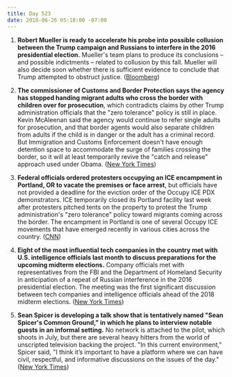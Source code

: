 ```yaml
---
title: Day 523
date: 2018-06-26 05:18:00 -07:00
---
```


1. **Robert Mueller is ready to accelerate his probe into possible collusion between the Trump campaign and Russians to interfere in the 2016 presidential election.** Mueller's team plans to produce its conclusions – and possible indictments – related to collusion by this fall. Mueller will also decide soon whether there is sufficient evidence to conclude that Trump attempted to obstruct justice. ([Bloomberg](https://www.bloomberg.com/news/articles/2018-06-26/mueller-poised-to-zero-in-on-trump-russia-collusion-allegations))

2. **The commissioner of Customs and Border Protection says the agency has stopped handing migrant adults who cross the border with children over for prosecution**, which contradicts claims by other Trump administration officials that the "zero tolerance" policy is still in place. Kevin McAleenan said the agency would continue to refer single adults for prosecution, and that border agents would also separate children from adults if the child is in danger or the adult has a criminal record. But Immigration and Customs Enforcement doesn't have enough detention space to accommodate the surge of families crossing the border, so it will at least temporarily revive the "catch and release" approach used under Obama. ([New York Times](https://www.nytimes.com/2018/06/25/us/politics/border-officials-suspend-handing-over-migrant-families-to-prosecutors.html))

3. **Federal officials ordered protesters occupying an ICE encampment in Portland, OR to vacate the premises or face arrest**, but officials have not provided a deadline for the eviction order of the Occupy ICE PDX demonstrators. ICE temporarily closed its Portland facility last week after protesters pitched tents on the property to protest the Trump administration's "zero tolerance" policy toward migrants coming across the border. The encampment in Portland is one of several Occupy ICE movements that have emerged recently in various cities across the country. ([CNN](https://www.cnn.com/2018/06/25/us/portland-occupy-ice-protests/index.html))

4. **Eight of the most influential tech companies in the country met with U.S. intelligence officials last month to discuss preparations for the upcoming midterm elections.** Company officials met with representatives from the FBI and the Department of Homeland Security in anticipation of a repeat of Russian interference in the 2016 presidential election. The meeting was the first significant discussion between tech companies and intelligence officials ahead of the 2018 midterm elections. ([New York Times](https://www.nytimes.com/2018/06/25/technology/tech-meeting-midterm-elections.html))

5. **Sean Spicer is developing a talk show that is tentatively named "Sean Spicer's Common Ground," in which he plans to interview notable guests in an informal setting.** No network is attached to the pilot, which shoots in July, but there are several heavy hitters from the world of unscripted television backing the project. "In this current environment," Spicer said, "I think it’s important to have a platform where we can have civil, respectful, and informative discussions on the issues of the day." ([New York Times](https://www.nytimes.com/2018/06/25/business/media/sean-spicer-talk-show.html))